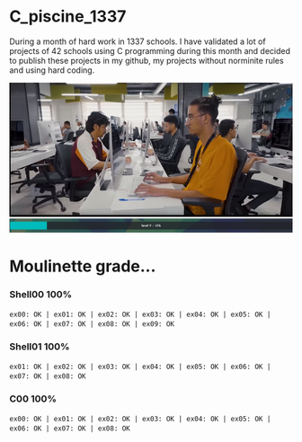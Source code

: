 # C_piscine_1337

During a month of hard work in 1337 schools. I have validated a lot of projects of 42 schools using C programming during this month and decided to publish these projects in my github, my projects without norminite rules and using hard coding.

<img src="https://github.com/wmBolles/C-piscine-1337/blob/main/images/Screenshot%202023-08-27%20120959.png">
<img src="https://github.com/wmBolles/C-piscine-1337/blob/main/images/Screenshot%202023-08-28%20210910.png">

# Moulinette grade...
### Shell00 100%

``` ex00: OK | ex01: OK | ex02: OK | ex03: OK | ex04: OK | ex05: OK | ex06: OK | ex07: OK | ex08: OK | ex09: OK ```

### Shell01 100%

``` ex01: OK | ex02: OK | ex03: OK | ex04: OK | ex05: OK | ex06: OK | ex07: OK | ex08: OK ```

### C00 100%

``` ex00: OK | ex01: OK | ex02: OK | ex03: OK | ex04: OK | ex05: OK | ex06: OK | ex07: OK | ex08: OK ```

